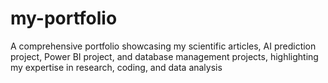# my-portfolio
A comprehensive portfolio showcasing my scientific articles, AI prediction project, Power BI project, and database management projects, highlighting my expertise in research, coding, and data analysis
